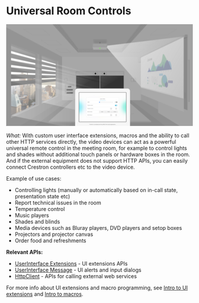 # Universal Room Controls

<img src="/doc/images/usecases/ui-extensions.png" />

*What:* With custom user interface extensions, macros and the ability to call other HTTP services directly, the video devices can act as a powerful universal remote control in the meeting room, for example to control lights and shades without additional touch panels or hardware boxes in the room. And if the external equipment does not support HTTP APIs, you can easily connect Crestron controllers etc to the video device.

Example of use cases:
* Controlling lights (manually or automatically based on in-call state, presentation state etc)
* Report technical issues in the room
* Temperature control
* Music players
* Shades and blinds
* Media devices such as Bluray players, DVD players and setop boxes
* Projectors and projector canvas
* Order food and refreshments

**Relevant APIs:**

* [UserInterface Extensions](/xapi/search?search=userinterface+extensions) - UI extensions APIs
* [UserInterface Message](/xapi/search?search=userinterface+message) - UI alerts and input dialogs
* [HttpClient](xapi/search?search=httpclient) - APIs for calling external web services


For more info about UI extensions and macro programming, see [Intro to UI extensions](/docs/UiExtensions) and [Intro to macros](/docs/Macro/Introduction).
